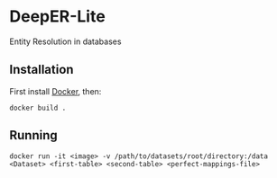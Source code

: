 # DeepER-Lite
Entity Resolution in databases

## Installation

First install [Docker](https://www.docker.com/), then:

    docker build .
    
## Running

    docker run -it <image> -v /path/to/datasets/root/directory:/data <Dataset> <first-table> <second-table> <perfect-mappings-file>
